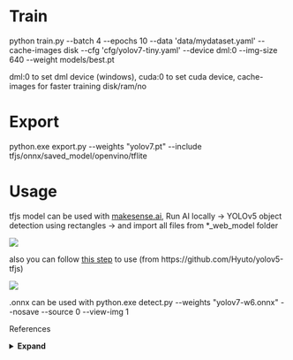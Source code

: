 
<div align="left">
<h1>Train</h1>
    <p>python train.py --batch 4 --epochs 10 --data 'data/mydataset.yaml' --cache-images disk  --cfg 'cfg/yolov7-tiny.yaml'  --device dml:0 --img-size 640 --weight models/best.pt</p>
dml:0 to set dml device (windows), cuda:0 to set cuda device, cache-images for faster training disk/ram/no
<h1>Export</h1>
    <p>python.exe export.py --weights "yolov7.pt" --include tfjs/onnx/saved_model/openvino/tflite</p>
<h1>Usage</h1>
    <p>tfjs model can be used with <a href="https://www.makesense.ai/">makesense.ai</a>, Run AI locally -> YOLOv5 object detection using rectangles -> and import all files from *_web_model folder</p>
    <img src='https://user-images.githubusercontent.com/117495750/221329302-c649af5c-f12d-41df-a23c-6dc998e3f90d.png'></img>
    </hr>
    <p>also you can follow <a href='https://github.com/Hyuto/yolov5-tfjs'>this step</a> to use (from https://github.com/Hyuto/yolov5-tfjs)</p>
    <img src='https://user-images.githubusercontent.com/117495750/221328795-be9773bc-e070-445f-ac23-22b702c701a8.png'></img>
    </hr>
    <p>.onnx can be used with python.exe detect.py --weights "yolov7-w6.onnx" --nosave --source 0 --view-img 1</p>


<p>References</p>
<details><summary> <b>Expand</b> </summary>
<ul>
    <li><a href="https://github.com/WongKinYiu/yolov7">Official YoLov7</a></li>
    <li><a href="https://github.com/meituan/YOLOv6">Official YoLov6</a></li>
    <li><a href="https://github.com/ultralytics/yolov5">Official YoLov5</a></li>
    <li><a href="https://github.com/WongKinYiu/yolor">Official YoLor</a></li>
    <li><a href="https://github.com/Hyuto/yolov5-tfjs">Object Detection using YOLOv5 and Tensorflow.js</a></li>
    <li><a href="https://blog.csdn.net/qq_56591814/article/details/127172215?spm=1001.2101.3001.6650.3&utm_medium=distribute.pc_relevant.none-task-blog-2%7Edefault%7EYuanLiJiHua%7EPosition-3-127172215-blog-115369068.pc_relevant_default&depth_1-utm_source=distribute.pc_relevant.none-task-blog-2%7Edefault%7EYuanLiJiHua%7EPosition-3-127172215-blog-115369068.pc_relevant_default&utm_relevant_index=6">Phân tích siêu tham số</a></li>
    <li><a href="https://qiita.com/omiita/items/bfbba775597624056987">Sự ra đời và giải thích về hàm kích hoạt FReLU</a></li>
    <li><a href="https://www.scirp.org/journal/paperinformation.aspx?paperid=114024">https://www.scirp.org/journal/paperinformation.aspx?paperid=114024</a></li>
    <li><a href="https://codelabs.developers.google.com/tensorflowjs-transfer-learning-teachable-machine#12">No name</a></li>
    <li><a href="https://blog.tensorflow.org/2021/01/custom-object-detection-in-browser.html?_gl=1*nskhnx*_ga*MTYxODU4MzAzMS4xNjY2NTIwMzc2*_ga_W0YLR4190T*MTY2OTI2Mzk4NC4zLjEuMTY2OTI2Mzk5Ny4wLjAuMA..">Custom object detection in the browser using TensorFlow.js</a></li>
    <li><a href="https://developer.mozilla.org/en-US/docs/Web/API/WebGL_API/By_example/Detect_WebGL">Detect WebGL</a></li>
    <li><a href="https://pureadmin.qub.ac.uk/ws/portalfiles/portal/258394935/Deep.pdf">Automated Individual Pig Localisation Tracking and Behaviour Metric Extraction Using Deep Learning</a></li>
    <li><a href='https://medium.com/augmented-startups/how-hyperparameters-of-yolov5-works-ec4d25f311a2'>How do Hyperparameters of YOLOv5 Work?❓</a></li>
    <li><a href="https://da2so.tistory.com/">da2so</a></li>
    <li><a href="https://medium.com/@jalajagr/mean-average-precision-map-explained-in-object-detection-fb61adf67ef4">Mean Average Precision (mAP) Explained in Object Detection</a></li>

</ul>
</details>
